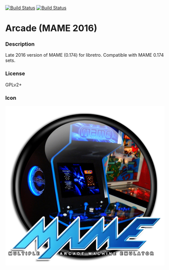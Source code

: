 [![Build Status](https://travis-ci.org/kodi-game/game.libretro.mame2016.svg?branch=master)](https://travis-ci.org/kodi-game/game.libretro.mame2016)
[![Build Status](https://ci.appveyor.com/api/projects/status/github/kodi-game/game.libretro.mame2016?svg=true)](https://ci.appveyor.com/project/kodi-game/game-libretro-mame2016)

# Arcade (MAME 2016)

### Description
Late 2016 version of MAME (0.174) for libretro. Compatible with MAME 0.174 sets.

### License
GPLv2+

### Icon

![Icon](game.libretro.mame2016/resources/icon.png)


